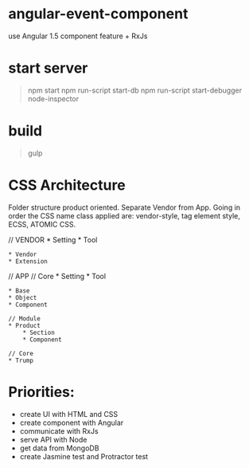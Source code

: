 # angular-event-component
use Angular 1.5 component feature + RxJs

# start server
> npm start
> npm run-script start-db
> npm run-script start-debugger
> node-inspector

# build
> gulp

# CSS Architecture
Folder structure product oriented.
Separate Vendor from App.
Going in order the CSS name class applied are:
vendor-style, tag element style, ECSS, ATOMIC CSS.

// VENDOR
    * Setting
    * Tool
    
    * Vendor
    * Extension

// APP
    // Core
    * Setting
    * Tool
    
    * Base
    * Object
    * Component

    // Module
    * Product
        * Section
        * Component

    // Core
    * Trump


# Priorities:
- create UI with HTML and CSS
- create component with Angular
- communicate with RxJs
- serve API with Node
- get data from MongoDB
- create Jasmine test and Protractor test